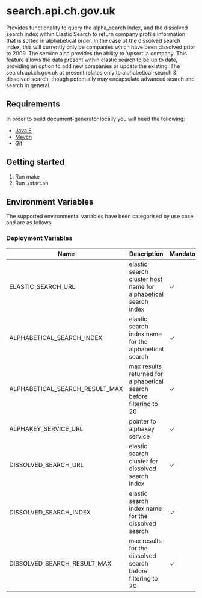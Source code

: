 # search.api.ch.gov.uk
Provides functionality to query the alpha_search index, and the dissolved search index within Elastic Search to return company profile information that is sorted in alphabetical order. In the case of the dissolved search index, this will currently only be companies which have been dissolved prior to 2009. The service also provides the ability to ‘upsert’ a company. This feature allows the data present within elastic search to be up to date, providing an option to add new companies or update the existing. The search.api.ch.gov.uk at present relates only to alphabetical-search & dissolved search, though potentially may encapsulate advanced search and search in general.

## Requirements
In order to build document-generator locally you will need the following:
- [Java 8](http://www.oracle.com/technetwork/java/javase/downloads/jdk8-downloads-2133151.html)
- [Maven](https://maven.apache.org/download.cgi)
- [Git](https://git-scm.com/downloads)

## Getting started
1. Run make
2. Run ./start.sh

Environment Variables
---------------------
The supported environmental variables have been categorised by use case and are as follows.

### Deployment Variables
Name                                      | Description                                                                  | Mandatory | Default | Example
----------------------------------------- | ---------------------------------------------------------------------------- | --------- | ------- | ----------------------------------------
ELASTIC_SEARCH_URL                        | elastic search cluster host name for alphabetical search index                                            | ✓         |         | es7-alphabetical-host-name.aws.chdev.org
ALPHABETICAL_SEARCH_INDEX                 | elastic search index name for the alphabetical search                        | ✓         |         | alpha-search
ALPHABETICAL_SEARCH_RESULT_MAX            | max results returned for alphabetical search before filtering to 20          | ✓         |         | 20
ALPHAKEY_SERVICE_URL                      | pointer to alphakey service                                                  | ✓         |         | alpha-key-url/alphakey?name=
DISSOLVED_SEARCH_URL                      | elastic search cluster for dissolved search index                            | ✓         |         | es7-dissolved-host-name.aws.chdev.org
DISSOLVED_SEARCH_INDEX                    | elastic search index name for the dissolved search                           | ✓         |         | dissolved-search
DISSOLVED_SEARCH_RESULT_MAX               | max results for the dissolved search before filtering to 20                  | ✓         |         | 20
